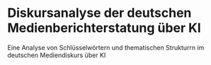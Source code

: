# Diskursanalyse der deutschen Medienberichterstatung über KI
Eine Analyse von Schlüsselwörtern und thematischen Strukturrn im deutschen Mediendiskurs über KI
